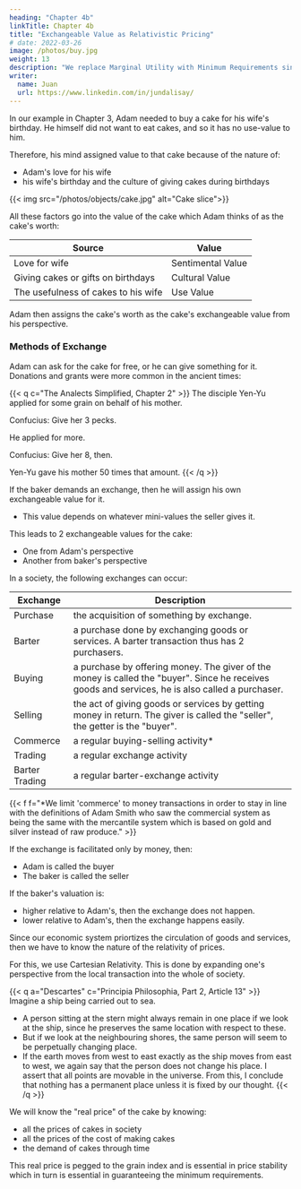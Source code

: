 ```yaml
---
heading: "Chapter 4b"
linkTitle: Chapter 4b
title: "Exchangeable Value as Relativistic Pricing"
# date: 2022-03-26
image: /photos/buy.jpg
weight: 13
description: "We replace Marginal Utility with Minimum Requirements since use-value is subjective "
writer:
  name: Juan
  url: https://www.linkedin.com/in/jundalisay/
---
```



In our example in Chapter 3, Adam needed to buy a cake for his wife's birthday. He himself did not want to eat cakes, and so it has no use-value to him. 

Therefore, his mind assigned value to that cake because of the nature of:
- Adam's love for his wife
- his wife's birthday and the culture of giving cakes during birthdays

{{< img src="/photos/objects/cake.jpg" alt="Cake slice">}}


All these factors go into the value of the cake which Adam thinks of as the cake's worth:

Source | Value
--- | ---
Love for wife | Sentimental Value
Giving cakes or gifts on birthdays | Cultural Value
The usefulness of cakes to his wife | Use Value

Adam then assigns the cake's worth as the cake's exchangeable value from his perspective. 


### Methods of Exchange  

Adam can ask for the cake for free, or he can give something for it. Donations and grants were more common in the ancient times:

{{< q c="The Analects Simplified, Chapter 2" >}}
The disciple Yen-Yu applied for some grain on behalf of his mother. 

Confucius: Give her 3 pecks.

He applied for more. 

Confucius: Give her 8, then.

Yen-Yu gave his mother 50 times that amount.
{{< /q >}}



If the baker demands an exchange, then he will assign his own exchangeable value for it.
- This value depends on whatever mini-values the seller gives it.   

This leads to 2 exchangeable values for the cake:
- One from Adam's perspective
- Another from baker's perspective


In a society, the following exchanges can occur:

Exchange | Description
--- | ---
Purchase | the acquisition of something by exchange. 
Barter | a purchase done by exchanging goods or services. A barter transaction thus has 2 purchasers.
Buying | a purchase by offering money. The giver of the money is called the "buyer". Since he receives goods and services, he is also called a purchaser.
Selling | the act of giving goods or services by getting money in return. The giver is called the "seller", the getter is the "buyer". 
Commerce | a regular buying-selling activity*
Trading | a regular exchange activity
Barter Trading | a regular barter-exchange activity

{{< f f="*We limit 'commerce' to money transactions in order to stay in line with the definitions of Adam Smith who saw the commercial system as being the same with the mercantile system which is based on gold and silver instead of raw produce." >}}

If the exchange is facilitated only by money, then:
- Adam is called the buyer
- The baker is called the seller


If the baker's valuation is:
- higher relative to Adam's, then the exchange does not happen. 
- lower relative to Adam's, then the exchange happens easily. 

Since our economic system priortizes the circulation of goods and services, then we have to know the nature of the relativity of prices. 

For this, we use Cartesian Relativity. This is done by expanding one's perspective from the local transaction into the whole of society.


{{< q a="Descartes" c="Principia Philosophia, Part 2, Article 13" >}}
Imagine a ship being carried out to sea. 
- A person sitting at the stern might always remain in one place if we look at the ship, since he preserves the same location with respect to these.
- But if we look at the neighbouring shores, the same person will seem to be perpetually changing place.
- If the earth moves from west to east exactly as the ship moves from east to west, we again say that the person does not change his place.
I assert that all points are movable in the universe. From this, I conclude that nothing has a permanent place unless it is fixed by our thought.
{{< /q >}}

We will know the "real price" of the cake by knowing:
- all the prices of cakes in society
- all the prices of the cost of making cakes
- the demand of cakes through time  

This real price is pegged to the grain index and is essential in price stability which in turn is essential in guaranteeing the minimum requirements.



<!-- ### The Paradox of Value

Use-value often is opposite in worth than exchangeable value. For example:
- diamonds have little use-value, but have a high exchangeable value because it is rare
- water has high use-value, but has low exchangeable value because it is plentiful

This difference arises from the difference between the nature of:
- the self-organism where use-value dominates
- the society-organism where exchangeable-value dominates

This "paradox" is used by Economics, together with marginal utility, in order to reduce production and make products and services more rare. This increased rarity will then increase exchangeable value, leading to higher profits. 

This paradox is nullified by our concept of minimum requirements and the grain index. 
 -->